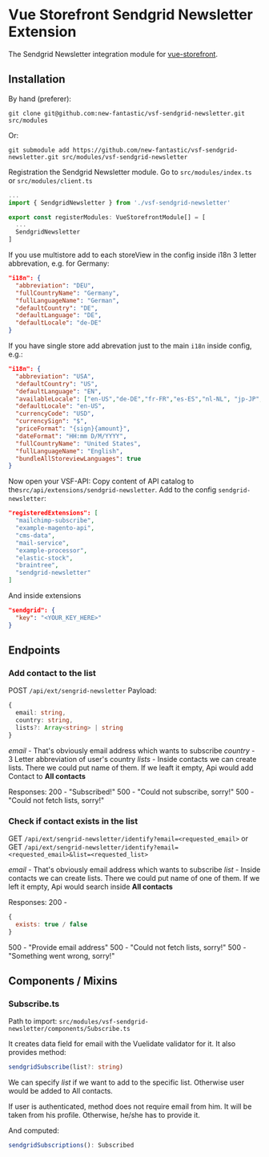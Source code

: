 # Vue Storefront Sendgrid Newsletter Extension

The Sendgrid Newsletter integration module for [vue-storefront](https://github.com/DivanteLtd/vue-storefront).

## Installation

By hand (preferer):

```shell
git clone git@github.com:new-fantastic/vsf-sendgrid-newsletter.git src/modules
```
Or:
```shell
git submodule add https://github.com/new-fantastic/vsf-sendgrid-newsletter.git src/modules/vsf-sendgrid-newsletter
```

Registration the Sendgrid Newsletter module. Go to `src/modules/index.ts` or `src/modules/client.ts`

```js
...
import { SendgridNewsletter } from './vsf-sendgrid-newsletter'

export const registerModules: VueStorefrontModule[] = [
  ...
  SendgridNewsletter
]
```

If you use multistore add to each storeView in the config inside i18n 3 letter abbrevation, e.g. for Germany:
```json
"i18n": {
  "abbreviation": "DEU",
  "fullCountryName": "Germany",
  "fullLanguageName": "German",
  "defaultCountry": "DE",
  "defaultLanguage": "DE",
  "defaultLocale": "de-DE"
}
```

If you have single store add abrevation just to the main `i18n` inside config, e.g.:
```json
"i18n": {
  "abbreviation": "USA",
  "defaultCountry": "US",
  "defaultLanguage": "EN",
  "availableLocale": ["en-US","de-DE","fr-FR","es-ES","nl-NL", "jp-JP", "ru-RU", "it-IT", "pt-BR", "pl-PL", "cs-CZ"],
  "defaultLocale": "en-US",
  "currencyCode": "USD",
  "currencySign": "$",
  "priceFormat": "{sign}{amount}",
  "dateFormat": "HH:mm D/M/YYYY",
  "fullCountryName": "United States",
  "fullLanguageName": "English",
  "bundleAllStoreviewLanguages": true
}
```

Now open your VSF-API:
Copy content of API catalog to the`src/api/extensions/sendgrid-newsletter`.
Add to the config `sendgrid-newsletter`:
```json
"registeredExtensions": [
  "mailchimp-subscribe",
  "example-magento-api",
  "cms-data",
  "mail-service",
  "example-processor",
  "elastic-stock",
  "braintree",
  "sendgrid-newsletter"
]
```
And inside extensions
```json
"sendgrid": {
  "key": "<YOUR_KEY_HERE>"
}
```

## Endpoints
### Add contact to the list
POST `/api/ext/sengrid-newsletter`
Payload:
```ts
{
  email: string,
  country: string,
  lists?: Array<string> | string
}
```

*email* - That's obviously email address which wants to subscribe
*country* - 3 Letter abbreviation of user's country
*lists* - Inside contacts we can create lists. There we could put name of them. If we leaft it empty, Api would add Contact to **All contacts**

Responses:
200 - "Subscribed!"
500 - "Could not subscribe, sorry!"
500 - "Could not fetch lists, sorry!"

### Check if contact exists in the list
GET `/api/ext/sengrid-newsletter/identify?email=<requested_email>`
or
GET `/api/ext/sengrid-newsletter/identify?email=<requested_email>&list=<requested_list>`

*email* - That's obviously email address which wants to subscribe
*list* - Inside contacts we can create lists. There we could put name of one of them. If we left it empty, Api would search inside **All contacts**

Responses:
200 - 
```js
{
  exists: true / false
}
```
500 - "Provide email address"
500 - "Could not fetch lists, sorry!"
500 - "Something went wrong, sorry!"

## Components / Mixins
### Subscribe.ts
Path to import: `src/modules/vsf-sendgrid-newsletter/components/Subscribe.ts`

It creates data field for email with the Vuelidate validator for it.
It also provides method:
```ts
sendgridSubscribe(list?: string)
```
We can specify *list* if we want to add to the specific list. Otherwise user would be added to All contacts. 

If user is authenticated, method does not require email from him. It will be taken from his profile. Otherwise, he/she has to provide it.

And computed:
```ts
sendgridSubscriptions(): Subscribed
```